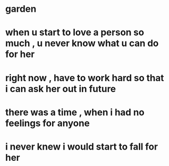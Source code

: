 # garden
# when u start to love a person so much , u never know what u can do for her
# right now , have to work hard so that i can ask her out in future 
# there was a time , when i had no feelings for anyone 
# i never knew i would start to fall for her 
